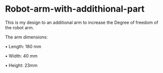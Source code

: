 # Robot-arm-with-addithional-part

This is my design to an additional arm to increase the Degree of freedom of the robot arm.

The arm dimensions:

•	Length: 180 mm 

•	Width: 40 mm

•	Height: 23mm
